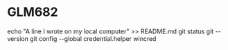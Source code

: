 # GLM682
echo "A line I wrote on my local computer" >> README.md
git status
git --version
git config --global credential.helper wincred

